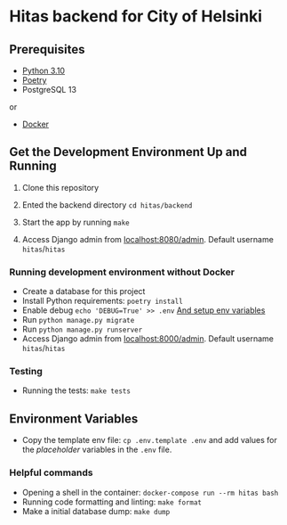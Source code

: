 # Hitas backend for City of Helsinki

## Prerequisites

* [Python 3.10](https://www.python.org/)
* [Poetry](https://github.com/python-poetry/poetry#installation)
* PostgreSQL 13

or

* [Docker](https://docs.docker.com/get-docker/)

## Get the Development Environment Up and Running

1. Clone this repository

2. Ented the backend directory `cd hitas/backend`

4. Start the app by running `make`

5. Access Django admin from [localhost:8080/admin](http://localhost:8080/admin). Default username `hitas`/`hitas`


### Running development environment without Docker

* Create a database for this project
* Install Python requirements: `poetry install`
* Enable debug `echo 'DEBUG=True' >> .env` [And setup env variables](#environment-variables)
* Run `python manage.py migrate`
* Run `python manage.py runserver`
* Access Django admin from [localhost:8000/admin](http://localhost:8080/admin). Default username `hitas`/`hitas`

### Testing

* Running the tests: `make tests`

## Environment Variables

- Copy the template env file: `cp .env.template .env` and add values for the _placeholder_ variables in the `.env`
  file.

### Helpful commands

* Opening a shell in the container: `docker-compose run --rm hitas bash`
* Running code formatting and linting: `make format`
* Make a initial database dump: `make dump`
